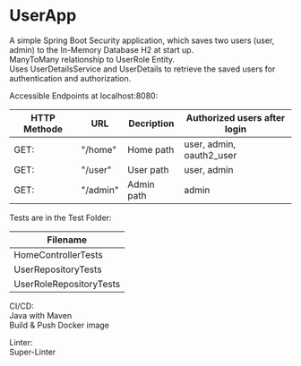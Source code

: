# UserApp
A simple Spring Boot Security application, which saves two users (user, admin) to the In-Memory Database H2 at start up.  
ManyToMany relationship to UserRole Entity.  
Uses UserDetailsService and UserDetails to retrieve the saved users for authentication and authorization.  

Accessible Endpoints at localhost:8080:

| HTTP Methode | URL | Decription | Authorized users after login |
| --- | --- | --- | --- |
| GET: | "/home" | Home path | user, admin, oauth2_user |
| GET: | "/user" | User path | user, admin |
| GET: | "/admin" | Admin path | admin |


Tests are in the Test Folder:

| Filename                |
|-------------------------|
| HomeControllerTests     |
| UserRepositoryTests     |
| UserRoleRepositoryTests |
  
  
CI/CD:  
Java with Maven  
Build & Push Docker image  
  
Linter:  
Super-Linter
